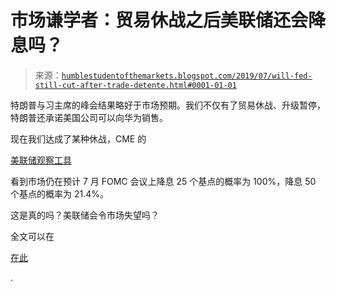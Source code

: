 <!--yml

分类：未分类

日期：2024-05-18 02:28:22

-->

# 市场谦学者：贸易休战之后美联储还会降息吗？

> 来源：[`humblestudentofthemarkets.blogspot.com/2019/07/will-fed-still-cut-after-trade-detente.html#0001-01-01`](https://humblestudentofthemarkets.blogspot.com/2019/07/will-fed-still-cut-after-trade-detente.html#0001-01-01)

特朗普与习主席的峰会结果略好于市场预期。我们不仅有了贸易休战、升级暂停，特朗普还承诺美国公司可以向华为销售。

现在我们达成了某种休战，CME 的

[美联储观察工具](https://www.cmegroup.com/trading/interest-rates/countdown-to-fomc.html)

看到市场仍在预计 7 月 FOMC 会议上降息 25 个基点的概率为 100%，降息 50 个基点的概率为 21.4%。

这是真的吗？美联储会令市场失望吗？

全文可以在

[在此](https://humblestudentofthemarkets.com/2019/07/02/will-the-fed-cut-after-the-trade-detente/)

.
